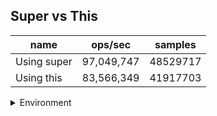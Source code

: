 ## Super vs This

|name|ops/sec|samples|
|-|-|-|
|Using super|97,049,747|48529717|
|Using this|83,566,349|41917703|


<details>
<summary>Environment</summary>

* __Machine:__ linux x64 | 4 vCPUs | 7.6GB Mem
* __Run:__ Tue Oct 29 2024 20:06:47 GMT+0000 (Coordinated Universal Time)
* __Node:__ `v18.20.3`
</details>

<!--
{"environment":{"platform":"linux","arch":"x64","cpus":4,"totalMemory":7.597877502441406},"benchmarks":[{"name":"Using super","opsSec":97049747.07654531,"samples":48529717},{"name":"Using this","opsSec":83566349.93012048,"samples":41917703}]}-->
